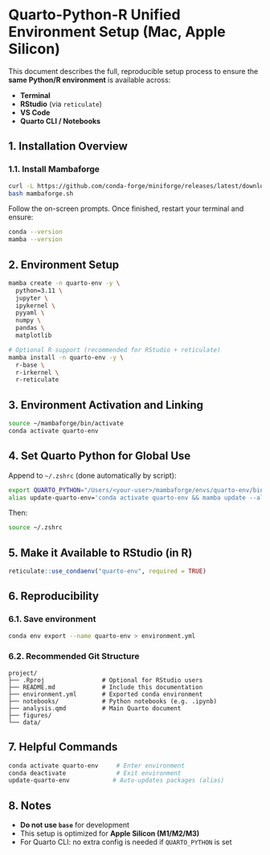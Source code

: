 
# Quarto-Python-R Unified Environment Setup (Mac, Apple Silicon)

This document describes the full, reproducible setup process to ensure the **same Python/R environment** is available across:
- **Terminal**
- **RStudio** (via `reticulate`)
- **VS Code**
- **Quarto CLI / Notebooks**

## 1. Installation Overview

### 1.1. Install Mambaforge

```bash
curl -L https://github.com/conda-forge/miniforge/releases/latest/download/Mambaforge-MacOSX-arm64.sh -o mambaforge.sh
bash mambaforge.sh
```

Follow the on-screen prompts. Once finished, restart your terminal and ensure:

```bash
conda --version
mamba --version
```

## 2. Environment Setup

```bash
mamba create -n quarto-env -y \
  python=3.11 \
  jupyter \
  ipykernel \
  pyyaml \
  numpy \
  pandas \
  matplotlib

# Optional R support (recommended for RStudio + reticulate)
mamba install -n quarto-env -y \
  r-base \
  r-irkernel \
  r-reticulate
```

## 3. Environment Activation and Linking

```bash
source ~/mambaforge/bin/activate
conda activate quarto-env
```

## 4. Set Quarto Python for Global Use

Append to `~/.zshrc` (done automatically by script):

```bash
export QUARTO_PYTHON="/Users/<your-user>/mambaforge/envs/quarto-env/bin/python"
alias update-quarto-env='conda activate quarto-env && mamba update --all'
```

Then:

```bash
source ~/.zshrc
```

## 5. Make it Available to RStudio (in R)

```r
reticulate::use_condaenv("quarto-env", required = TRUE)
```

## 6. Reproducibility

### 6.1. Save environment

```bash
conda env export --name quarto-env > environment.yml
```

### 6.2. Recommended Git Structure

```
project/
├── .Rproj                # Optional for RStudio users
├── README.md             # Include this documentation
├── environment.yml       # Exported conda environment
├── notebooks/            # Python notebooks (e.g. .ipynb)
├── analysis.qmd          # Main Quarto document
├── figures/
└── data/
```

## 7. Helpful Commands

```bash
conda activate quarto-env     # Enter environment
conda deactivate              # Exit environment
update-quarto-env            # Auto-updates packages (alias)
```

## 8. Notes

- **Do not use `base`** for development
- This setup is optimized for **Apple Silicon (M1/M2/M3)**
- For Quarto CLI: no extra config is needed if `QUARTO_PYTHON` is set
